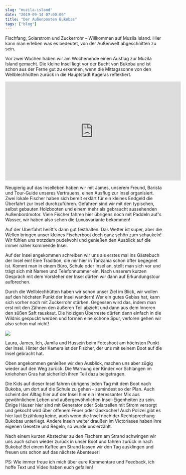 ```yaml
---
slug: "muzila-island"
date: "2019-09-14 07:00:06"
title: "Der Außenposten Bukobas"
tags: ["blog"]
---
```


Fischfang, Solarstrom und Zuckerrohr – Willkommen auf Muzila Island. Hier kann man erleben was es bedeutet, von der Außenwelt abgeschnitten zu sein.

Vor zwei Wochen haben wir am Wochenende einen Ausflug zur Muzila Island gemacht. Die kleine Insel liegt vor der Bucht von Bukoba und ist schon aus der Ferne gut zu erkennen, wenn die Mittagssonne von den Wellblechhütten zurück in die Hauptstadt Kageras reflektiert.

<iframe width="560" height="315" src="https://www.youtube.com/embed/raxn1BgwX4E" frameborder="0" allow="accelerometer; autoplay; encrypted-media; gyroscope; picture-in-picture" allowfullscreen=""></iframe>

Neugierig auf das Inselleben haben wir mit James, unserem Freund, Barista und Tour-Guide unseres Vertrauens, einen Ausflug zur Insel organisiert. Zwei lokale Fischer haben sich bereit erklärt für ein kleines Endgeld die Überfahrt zur Insel durchzuführen. Gefahren sind wir mit den typischen, selbst gebauten Holzbooten und einem mehr als gebraucht aussehenden Außenbordmotor. Viele Fischer fahren hier übrigens noch mit Paddeln auf's Wasser, wir haben also schon die Luxusvariante bekommen!

Auf der Überfahrt heißt's dann gut festhalten. Das Wetter ist super, aber die Wellen bringen unser kleines Fischerboot doch ganz schön zum schaukeln! Wir fühlen uns trotzdem pudelwohl und genießen den Ausblick auf die immer näher kommende Insel.

Auf der Insel angekommen schreiben wir uns als erstes mal ins Gästebuch der Insel ein! Eine Tradition, die mir hier in Tanzania schon öfter begegnet ist. Kommt man in einem Büro, Schule oder Insel an, stellt man sich vor und trägt sich mit Namen und Telefonnummer ein. Nach unserem kurzen Gespräch mit dem Vorsteher der Insel dürfen wir dann auf Erkundungstour aufbrechen.

Durch die Wellblechhütten haben wir schon unser Ziel im Blick, wir wollen auf den höchsten Punkt der Insel wandern! Wer ein gutes Gebiss hat, kann sich vorher noch mit Zuckerrohr stärken. Gegessen wird das, indem man erst mit den Zähnen den äußeren Teil abzieht und dann aus dem Inneren den süßen Saft rauskaut. Die holzigen Überreste dürfen dann einfach in die Wildnis gespuckt werden und formen eine schöne Spur, verloren gehen wir also schon mal nicht!

![](/content/images/2019/09/a8f2065f-64a3-4216-9429-5330514654e9-1.jpg)

Laura, James, Ich, Jamila und Hussein beim Fotoshoot am höchsten Punkt der Insel. Hinter der Kamera ist der Fischer, der uns mit seinem Boot auf die Insel gebracht hat.

Oben angekommen genießen wir den Ausblick, machen uns aber zügig wieder auf den Weg zurück. Die Warnung der Kinder vor Schlangen im kniehohen Gras hat sicherlich ihren Teil dazu beigetragen.

Die Kids auf dieser Insel fahren übrigens jeden Tag mit dem Boot nach Bukoba, um dort auf die Schule zu gehen - zumindest so der Plan. Auch scheint der Alltag hier auf der Insel hier ein interessanter Mix aus gewöhnlichem Leben und außergewöhnlichen Insel-Eigenheiten zu sein. Einige Häuser hier sind mit Generator oder Solarzellen mit Strom versorgt und gekocht wird über offenem Feuer oder Gaskocher! Auch Polizei gibt es hier laut Erzählung keine, auch wenn die Insel noch der Rechtsprechung Bukobas unterliegt. Andere Inseln weiter draußen im Victoriasee haben ihre eigenen Gesetze und Regeln, so wurde uns erzählt.

Nach einem kurzen Abstecher zu den Fischern am Strand schwingen wir uns auch schon wieder zurück in unser Boot und fahren zurück in nach Bukoba! Bei einem Kaffee am Strand lassen wir den Tag ausklingen und freuen uns schon auf das nächste Abenteuer!

PS: Wie immer freue ich mich über eure Kommentare und Feedback, ich hoffe Text und Video haben euch gefallen!

